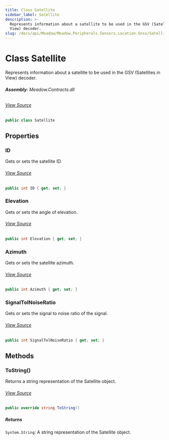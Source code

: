 ```yaml
---
title: Class Satellite
sidebar_label: Satellite
description: >-
  Represents information about a satellite to be used in the GSV (Satellites in
  View) decoder.
slug: /docs/api/Meadow/Meadow.Peripherals.Sensors.Location.Gnss/Satellite
---
```

# Class Satellite
Represents information about a satellite to be used in the GSV (Satellites in View) decoder.

###### **Assembly**: Meadow.Contracts.dll
###### [View Source](https://github.com/WildernessLabs/Meadow.Contracts.git/blob/develop/Source/Meadow.Contracts/Peripherals/Sensors/Location/Gnss/Satellite.cs#L8)
```csharp title="Declaration"
public class Satellite
```
## Properties
### ID
Gets or sets the satellite ID.
###### [View Source](https://github.com/WildernessLabs/Meadow.Contracts.git/blob/develop/Source/Meadow.Contracts/Peripherals/Sensors/Location/Gnss/Satellite.cs#L13)
```csharp title="Declaration"
public int ID { get; set; }
```
### Elevation
Gets or sets the angle of elevation.
###### [View Source](https://github.com/WildernessLabs/Meadow.Contracts.git/blob/develop/Source/Meadow.Contracts/Peripherals/Sensors/Location/Gnss/Satellite.cs#L18)
```csharp title="Declaration"
public int Elevation { get; set; }
```
### Azimuth
Gets or sets the satellite azimuth.
###### [View Source](https://github.com/WildernessLabs/Meadow.Contracts.git/blob/develop/Source/Meadow.Contracts/Peripherals/Sensors/Location/Gnss/Satellite.cs#L23)
```csharp title="Declaration"
public int Azimuth { get; set; }
```
### SignalTolNoiseRatio
Gets or sets the signal to noise ratio of the signal.
###### [View Source](https://github.com/WildernessLabs/Meadow.Contracts.git/blob/develop/Source/Meadow.Contracts/Peripherals/Sensors/Location/Gnss/Satellite.cs#L28)
```csharp title="Declaration"
public int SignalTolNoiseRatio { get; set; }
```
## Methods
### ToString()
Returns a string representation of the Satellite object.
###### [View Source](https://github.com/WildernessLabs/Meadow.Contracts.git/blob/develop/Source/Meadow.Contracts/Peripherals/Sensors/Location/Gnss/Satellite.cs#L34)
```csharp title="Declaration"
public override string ToString()
```

##### Returns

`System.String`: A string representation of the Satellite object.
